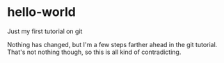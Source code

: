 # hello-world
Just my first tutorial on git

Nothing has changed, but I'm a few steps farther ahead in the git tutorial. That's not nothing though, so this is all kind of contradicting.

